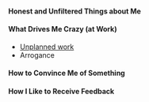 #### Honest and Unfiltered Things about Me

#### What Drives Me Crazy (at Work)

* [Unplanned work](https://hackernoon.com/the-damaging-effects-of-unplanned-work-e28623e06657)
* Arrogance

#### How to Convince Me of Something

#### How I Like to Receive Feedback

